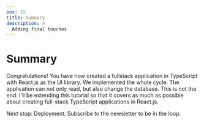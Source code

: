 ```yaml
---
pos: 15
title: Summary
description: >
  Adding final touches
---
```


# Summary

Congratulations! You have now created a fullstack application in TypeScript with React.js as the UI library. We implemented the whole cycle. The application can not only read, but also change the database. This is not the end. I'll be extending this tutorial so that it covers as much as possible about creating full-stack TypeScript applications in React.js.

Next stop: Deployment. Subscribe to the newsletter to be in the loop.


